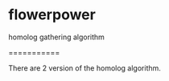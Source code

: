 flowerpower
===========

homolog gathering algorithm

===========

There are 2 version of the homolog algorithm.
